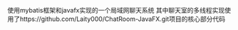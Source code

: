 使用mybatis框架和javafx实现的一个局域网聊天系统
其中聊天室的多线程实现使用了https://github.com/Laity000/ChatRoom-JavaFX.git项目的核心部分代码
